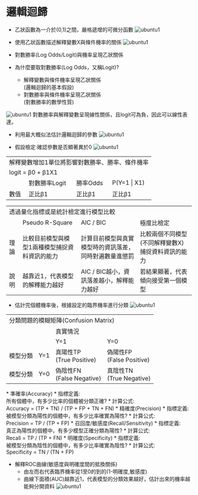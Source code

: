 # 邏輯迴歸
*   乙狀函數為一介於(0,1)之間，嚴格遞增的可微分函數
![ubuntu1](../master/images/LR1.png)

*   使用乙狀函數描述解釋變數X與條件機率的關係
![ubuntu1](../master/images/LR2.png)

*   對數勝率(Log Odds/Logit)與機率呈現乙狀關係
* 為什麼要取對數勝率(Log Odds，又稱Logit)?
  * 解釋變數與條件機率呈現乙狀關係<br>
    (邏輯迴歸的基本假設)
  * 對數勝率與條件機率呈現乙狀關係<br>
    (對數勝率的數學性質)

![ubuntu1](../master/images/LR3.png)
對數勝率與解釋變數呈現線性關係，且logit可為負，因此可以線性表達。

*   利用最大概似法估計邏輯迴歸的參數
![ubuntu1](../master/images/LR4.png)

*   假設檢定:確認參數是否顯著異於0
![ubuntu1](../master/images/LR5.png)

<table>
    <tr>
        <td colspan="4">解釋變數增加1單位將影響對數勝率、勝率、條件機率</td>	
	</tr>
    <tr>
        <td colspan="4">logit = β0 + β1X1</td>	
	</tr>	
    <tr>
	    <td></td>
        <td>對數勝率Logit</td>	 
        <td>勝率Odds</td>
		<td>P(Y=1 | X1)</td>
    </tr>	
    <tr>
	    <td>數值</td>
        <td>正比β1</td>	 
        <td>正比β1</td>
		<td>正比β1</td>
    </tr>		
</table>

<table>
    <tr>
        <td colspan="4">透過量化指標或是統計檢定進行模型比較</td>	
	</tr>
    <tr>
	    <td></td>
        <td>Pseudo R-Square</td>	 
        <td>AIC / BIC</td>
		<td>極度比檢定</td>
    </tr>	
    <tr>
	    <td>理論</td>
        <td>比較目前模型與模型1兩種模型捕捉資料資訊的能力</td>	 
        <td>計算目前模型與真實模型時的資訊落差，同時對遍數量進懲罰</td>
		<td>比較兩個不同模型(不同解釋變數X)捕捉資料資訊的能力</td>
    </tr>
    <tr>
	    <td>說明</td>
        <td>越靠近1，代表模型的解釋能力越好</td>	 
        <td>AIC / BIC越小，資訊落差越小，解釋能力越好</td>
		<td>若結果顯著，代表傾向接受第一個模型</td>
    </tr>	
</table>

*   估計完個體機率後，根據設定的臨界機率進行分類
![ubuntu1](../master/images/LR6.png)

<table>
    <tr>
        <td colspan="4">分類問題的模糊矩陣(Confusion Matrix)</td>	
	</tr>
    <tr>
	    <td></td>
		<td></td>
        <td>真實情況</td>	 
        <td></td>
    </tr>	
    <tr>
	    <td></td>
		<td></td>
        <td>Y=1</td>	 
        <td>Y=0</td>
    </tr>	
    <tr>
	    <td>模型分類</td>
        <td>Y=1</td>	 
        <td>真陽性TP<br>(True Positive)</td>
		<td>偽陽性FP<br>(False Positive)</td>
    </tr>
    <tr>
	    <td>模型分類</td>
        <td>Y=0</td>	 
        <td>偽陰性FN<br>(False Negative)</td>
		<td>真陰性TN<br>(True Negative)</td>
    </tr>	
</table>  
* 準確率(Accuracy)
  * 指標定義:<br>所有個體中，有多少比率的個體被分類正確?
  * 計算公式:<br>Accuracy = (TP + TN) / (TP + FP + TN + FN)
* 精確度(Precision)
  * 指標定義:<br>被模型分類為陽性的個體中，有多少比率確實為陽性?
  * 計算公式:<br>Precision = TP / (TP + FP)
* 召回度/敏感度(Recall/Sensitivity)
  * 指標定義:<br>真正為陽性的個體中，有多少模型正確分類為陽性?
  * 計算公式:<br>Recall = TP / (TP + FN) 
* 明確度(Specificity)
  * 指標定義:<br>被模型分類為陰性的個體中，有多少比率確實為陰性?
  * 計算公式:<br>Specificity = TN / (TN + FP) 
  
* 解釋ROC曲線(敏感度與明確度間的抵換關係) 
  * 由左而右代表臨界機率從1至0的到的(1-明確度,敏感度)
  * 曲線下面積(AUC)越靠近1，代表模型的分類效果越好，估計出來的機率越能夠分開資料
![ubuntu1](../master/images/LR7.png)  
